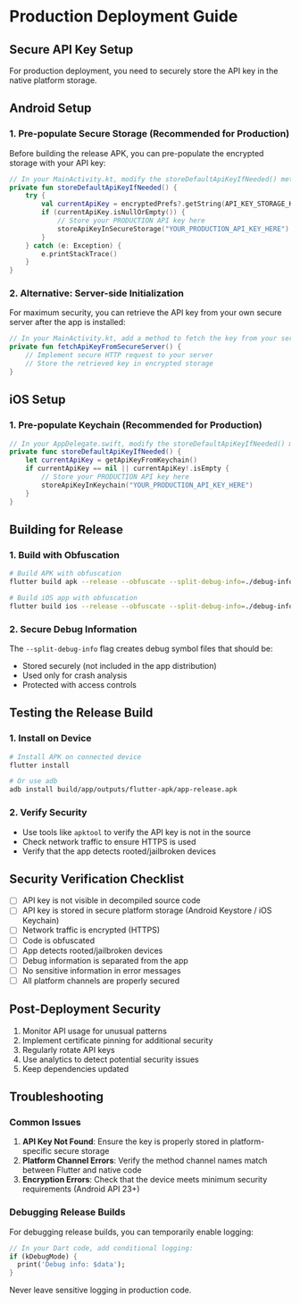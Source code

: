 # Production Deployment Guide

## Secure API Key Setup

For production deployment, you need to securely store the API key in the native platform storage.

## Android Setup

### 1. Pre-populate Secure Storage (Recommended for Production)

Before building the release APK, you can pre-populate the encrypted storage with your API key:

```kotlin
// In your MainActivity.kt, modify the storeDefaultApiKeyIfNeeded() method:
private fun storeDefaultApiKeyIfNeeded() {
    try {
        val currentApiKey = encryptedPrefs?.getString(API_KEY_STORAGE_KEY, "")
        if (currentApiKey.isNullOrEmpty()) {
            // Store your PRODUCTION API key here
            storeApiKeyInSecureStorage("YOUR_PRODUCTION_API_KEY_HERE")
        }
    } catch (e: Exception) {
        e.printStackTrace()
    }
}
```

### 2. Alternative: Server-side Initialization

For maximum security, you can retrieve the API key from your own secure server after the app is installed:

```kotlin
// In your MainActivity.kt, add a method to fetch the key from your server:
private fun fetchApiKeyFromSecureServer() {
    // Implement secure HTTP request to your server
    // Store the retrieved key in encrypted storage
}
```

## iOS Setup

### 1. Pre-populate Keychain (Recommended for Production)

```swift
// In your AppDelegate.swift, modify the storeDefaultApiKeyIfNeeded() method:
private func storeDefaultApiKeyIfNeeded() {
    let currentApiKey = getApiKeyFromKeychain()
    if currentApiKey == nil || currentApiKey!.isEmpty {
        // Store your PRODUCTION API key here
        storeApiKeyInKeychain("YOUR_PRODUCTION_API_KEY_HERE")
    }
}
```

## Building for Release

### 1. Build with Obfuscation

```bash
# Build APK with obfuscation
flutter build apk --release --obfuscate --split-debug-info=./debug-info

# Build iOS app with obfuscation
flutter build ios --release --obfuscate --split-debug-info=./debug-info
```

### 2. Secure Debug Information

The `--split-debug-info` flag creates debug symbol files that should be:
- Stored securely (not included in the app distribution)
- Used only for crash analysis
- Protected with access controls

## Testing the Release Build

### 1. Install on Device

```bash
# Install APK on connected device
flutter install

# Or use adb
adb install build/app/outputs/flutter-apk/app-release.apk
```

### 2. Verify Security

- Use tools like `apktool` to verify the API key is not in the source
- Check network traffic to ensure HTTPS is used
- Verify that the app detects rooted/jailbroken devices

## Security Verification Checklist

- [ ] API key is not visible in decompiled source code
- [ ] API key is stored in secure platform storage (Android Keystore / iOS Keychain)
- [ ] Network traffic is encrypted (HTTPS)
- [ ] Code is obfuscated
- [ ] App detects rooted/jailbroken devices
- [ ] Debug information is separated from the app
- [ ] No sensitive information in error messages
- [ ] All platform channels are properly secured

## Post-Deployment Security

1. Monitor API usage for unusual patterns
2. Implement certificate pinning for additional security
3. Regularly rotate API keys
4. Use analytics to detect potential security issues
5. Keep dependencies updated

## Troubleshooting

### Common Issues

1. **API Key Not Found**: Ensure the key is properly stored in platform-specific secure storage
2. **Platform Channel Errors**: Verify the method channel names match between Flutter and native code
3. **Encryption Errors**: Check that the device meets minimum security requirements (Android API 23+)

### Debugging Release Builds

For debugging release builds, you can temporarily enable logging:

```dart
// In your Dart code, add conditional logging:
if (kDebugMode) {
  print('Debug info: $data');
}
```

Never leave sensitive logging in production code.